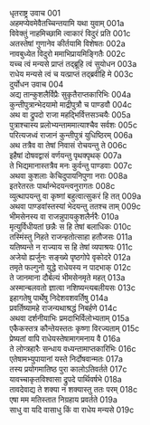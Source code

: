धृतराष्ट्र उवाच	001  
अहमप्येवमेवैतच्चिन्तयामि यथा युवाम्	001a  
विवेक्तुं नाहमिच्छामि त्वाकारं विदुरं प्रति	001c  
अतस्तेषां गुणानेव कीर्तयामि विशेषतः	002a  
नावबुध्येत विदुरो ममाभिप्रायमिङ्गितैः	002c  
यच्च त्वं मन्यसे प्राप्तं तद्ब्रूहि त्वं सुयोधन	003a  
राधेय मन्यसे त्वं च यत्प्राप्तं तद्ब्रवीहि मे	003c  
दुर्योधन उवाच	004  
अद्य तान्कुशलैर्विप्रैः सुकृतैराप्तकारिभिः	004a  
कुन्तीपुत्रान्भेदयामो माद्रीपुत्रौ च पाण्डवौ	004c  
अथ वा द्रुपदो राजा महद्भिर्वित्तसञ्चयैः	005a  
पुत्राश्चास्य प्रलोभ्यन्ताममात्याश्चैव सर्वशः	005c  
परित्यजध्वं राजानं कुन्तीपुत्रं युधिष्ठिरम्	006a  
अथ तत्रैव वा तेषां निवासं रोचयन्तु ते	006c  
इहैषां दोषवद्वासं वर्णयन्तु पृथक्पृथक्	007a  
ते भिद्यमानास्तत्रैव मनः कुर्वन्तु पाण्डवाः	007c  
अथवा कुशलाः केचिदुपायनिपुणा नराः	008a  
इतरेतरतः पार्थान्भेदयन्त्वनुरागतः	008c  
व्युत्थापयन्तु वा कृष्णां बहुत्वात्सुकरं हि तत्	009a  
अथवा पाण्डवांस्तस्यां भेदयन्तु ततश्च ताम्	009c  
भीमसेनस्य वा राजन्नुपायकुशलैर्नरैः	010a  
मृत्युर्विधीयतां छन्नैः स हि तेषां बलाधिकः	010c  
तस्मिंस्तु निहते राजन्हतोत्साहा हतौजसः	011a  
यतिष्यन्ते न राज्याय स हि तेषां व्यपाश्रयः	011c  
अजेयो ह्यर्जुनः सङ्ख्ये पृष्ठगोपे वृकोदरे	012a  
तमृते फल्गुनो युद्धे राधेयस्य न पादभाक्	012c  
ते जानमाना दौर्बल्यं भीमसेनमृते महत्	013a  
अस्मान्बलवतो ज्ञात्वा नशिष्यन्त्यबलीयसः	013c  
इहागतेषु पार्थेषु निदेशवशवर्तिषु	014a  
प्रवर्तिष्यामहे राजन्यथाश्रद्धं निबर्हणे	014c  
अथवा दर्शनीयाभिः प्रमदाभिर्विलोभ्यताम्	015a  
एकैकस्तत्र कौन्तेयस्ततः कृष्णा विरज्यताम्	015c  
प्रेष्यतां वापि राधेयस्तेषामागमनाय वै	016a  
ते लोप्त्रहारैः सन्धाय वध्यन्तामाप्तकारिभिः	016c  
एतेषामभ्युपायानां यस्ते निर्दोषवान्मतः	017a  
तस्य प्रयोगमातिष्ठ पुरा कालोऽतिवर्तते	017c  
यावच्चाकृतविश्वासा द्रुपदे पार्थिवर्षभे	018a  
तावदेवाद्य ते शक्या न शक्यास्तु ततः परम्	018c  
एषा मम मतिस्तात निग्रहाय प्रवर्तते	019a  
साधु वा यदि वासाधु किं वा राधेय मन्यसे	019c  
